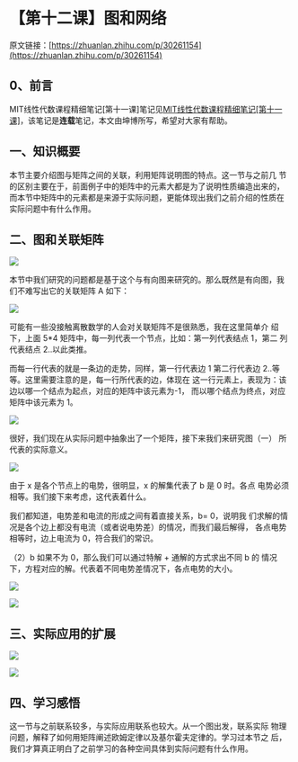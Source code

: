# 【第十二课】图和网络

原文链接：[https://zhuanlan.zhihu.com/p/30261154](https://zhuanlan.zhihu.com/p/30261154)

## **0、前言**

MIT线性代数课程精细笔记\[第十一课\]笔记见[MIT线性代数课程精细笔记\[第十一课\]](https://zhuanlan.zhihu.com/p/30133379)，该笔记是**连载**笔记，本文由坤博所写，希望对大家有帮助。

## **一、知识概要**

本节主要介绍图与矩阵之间的关联，利用矩阵说明图的特点。这一节与之前几 节的区别主要在于，前面例子中的矩阵中的元素大都是为了说明性质编造出来的， 而本节中矩阵中的元素都是来源于实际问题，更能体现出我们之前介绍的性质在 实际问题中有什么作用。

## **二、图和关联矩阵**

![](https://pic4.zhimg.com/80/v2-031b9fd439fd137704381a3951867eb6_hd.jpg)

本节中我们研究的问题都是基于这个与有向图来研究的。那么既然是有向图，我 们不难写出它的关联矩阵 A 如下：

![](https://pic3.zhimg.com/80/v2-9db8e49c83af6f517b356cfc872fe02b_hd.jpg)

可能有一些没接触离散数学的人会对关联矩阵不是很熟悉，我在这里简单介 绍下，上面 5\*4 矩阵中，每一列代表一个节点，比如：第一列代表结点 1，第二 列代表结点 2..以此类推。

而每一行代表的就是一条边的走势，同样，第一行代表边 1 第二行代表边 2..等等。这里需要注意的是，每一行所代表的边，体现在 这一行元素上，表现为：该边以哪一个结点为起点，对应的矩阵中该元素为-1， 而以哪个结点为终点，对应矩阵中该元素为 1。

![](https://pic1.zhimg.com/80/v2-efec736c2ee8879f0566e6270263c69e_hd.jpg)

很好，我们现在从实际问题中抽象出了一个矩阵，接下来我们来研究图（一） 所代表的实际意义。

![](https://pic1.zhimg.com/80/v2-05cedb0b66b8c29c1ec3cec7b563c807_hd.jpg)

由于 x 是各个节点上的电势，很明显，x 的解集代表了 b 是 0 时。各点 电势必须相等。我们接下来考虑，这代表着什么。

我们都知道，电势差和电流的形成之间有着直接关系，b= 0，说明我 们求解的情况是各个边上都没有电流（或者说电势差）的情况，而我们最后解得， 各点电势相等时，边上电流为 0，符合我们的常识。

（2）b 如果不为 0，那么我们可以通过特解 + 通解的方式求出不同 b 的 情况下，方程对应的解。代表着不同电势差情况下，各点电势的大小。

![](https://pic2.zhimg.com/80/v2-d1fb7dcecedbd12b080af44e701fbd6a_hd.jpg)

![](https://pic1.zhimg.com/80/v2-62a043ec1db83e4755171823328e2e35_hd.jpg)

## **三、实际应用的扩展**

![](https://pic1.zhimg.com/80/v2-31b0cbba2846a20e739ff3f6290016bd_hd.jpg)

![](https://pic4.zhimg.com/80/v2-d09ea978625c66fa43ec515fb47b2469_hd.jpg)

## **四、学习感悟**

这一节与之前联系较多，与实际应用联系也较大。从一个图出发，联系实际 物理问题，解释了如何用矩阵阐述欧姆定律以及基尔霍夫定律的。学习过本节之 后，我们才算真正明白了之前学习的各种空间具体到实际问题有什么作用。



